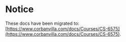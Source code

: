 # Notice

These docs have been migrated to: [https://www.corbanvilla.com/docs/Courses/CS-6575](https://www.corbanvilla.com/docs/Courses/CS-6575).
